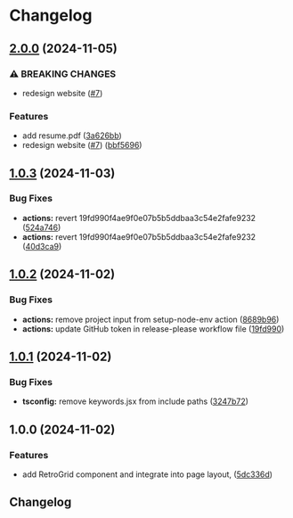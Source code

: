 # Changelog

## [2.0.0](https://github.com/chimpdev/bencan.net/compare/v1.0.3...v2.0.0) (2024-11-05)


### ⚠ BREAKING CHANGES

* redesign website ([#7](https://github.com/chimpdev/bencan.net/issues/7))

### Features

* add resume.pdf ([3a626bb](https://github.com/chimpdev/bencan.net/commit/3a626bb25bcc8f74b117af74788097b3d09fa192))
* redesign website ([#7](https://github.com/chimpdev/bencan.net/issues/7)) ([bbf5696](https://github.com/chimpdev/bencan.net/commit/bbf569605134e5dbcc7676ef40098b2e3b967053))

## [1.0.3](https://github.com/chimpdev/bencan.net/compare/v1.0.2...v1.0.3) (2024-11-03)


### Bug Fixes

* **actions:** revert 19fd990f4ae9f0e07b5b5ddbaa3c54e2fafe9232 ([524a746](https://github.com/chimpdev/bencan.net/commit/524a7463feeb78609344859b039e3e3f9ef60b7e))
* **actions:** revert 19fd990f4ae9f0e07b5b5ddbaa3c54e2fafe9232 ([40d3ca9](https://github.com/chimpdev/bencan.net/commit/40d3ca9bd4bad308f065fceb95766827f85ffcd9))

## [1.0.2](https://github.com/chimpdev/bencan.net/compare/v1.0.1...v1.0.2) (2024-11-02)


### Bug Fixes

* **actions:** remove project input from setup-node-env action ([8689b96](https://github.com/chimpdev/bencan.net/commit/8689b966c082338139e49cfcb0c01979b9f11b43))
* **actions:** update GitHub token in release-please workflow file ([19fd990](https://github.com/chimpdev/bencan.net/commit/19fd990f4ae9f0e07b5b5ddbaa3c54e2fafe9232))

## [1.0.1](https://github.com/chimpdev/bencan.net/compare/v1.0.0...v1.0.1) (2024-11-02)


### Bug Fixes

* **tsconfig:** remove keywords.jsx from include paths ([3247b72](https://github.com/chimpdev/bencan.net/commit/3247b722bd2cabd09a4240d8ed7aef98ceb7da0f))

## 1.0.0 (2024-11-02)


### Features

* add RetroGrid component and integrate into page layout, ([5dc336d](https://github.com/chimpdev/bencan.net/commit/5dc336dc5c94a839f9abcaccb5102858765cb92a))

## Changelog
